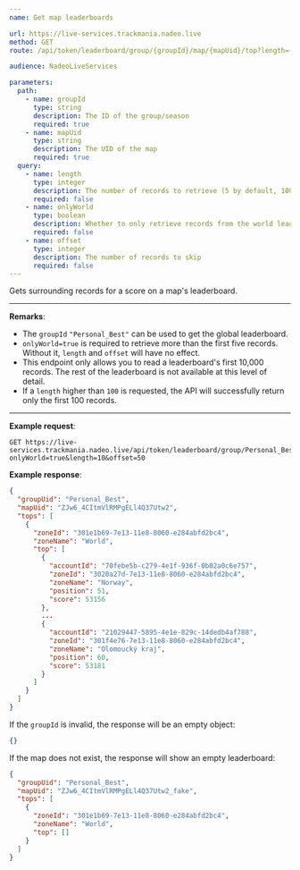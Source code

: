 ```yaml
---
name: Get map leaderboards

url: https://live-services.trackmania.nadeo.live
method: GET
route: /api/token/leaderboard/group/{groupId}/map/{mapUid}/top?length={length}&onlyWorld={onlyWorld}&offset={offset}

audience: NadeoLiveServices

parameters:
  path:
    - name: groupId
      type: string
      description: The ID of the group/season
      required: true
    - name: mapUid
      type: string
      description: The UID of the map
      required: true
  query:
    - name: length
      type: integer
      description: The number of records to retrieve (5 by default, 100 is the maximum)
      required: false
    - name: onlyWorld
      type: boolean
      description: Whether to only retrieve records from the world leaderboard
      required: false
    - name: offset
      type: integer
      description: The number of records to skip
      required: false
---
```


Gets surrounding records for a score on a map's leaderboard.

---

**Remarks**:
- The `groupId` `"Personal_Best"` can be used to get the global leaderboard.
- `onlyWorld=true` is required to retrieve more than the first five records. Without it, `length` and `offset` will have no effect.
- This endpoint only allows you to read a leaderboard's first 10,000 records. The rest of the leaderboard is not available at this level of detail.
- If a `length` higher than `100` is requested, the API will successfully return only the first 100 records.

---

**Example request**:
```plain
GET https://live-services.trackmania.nadeo.live/api/token/leaderboard/group/Personal_Best/map/ZJw6_4CItmVlRMPgELl4Q37Utw2/top?onlyWorld=true&length=10&offset=50
```

**Example response**:
```json
{
  "groupUid": "Personal_Best",
  "mapUid": "ZJw6_4CItmVlRMPgELl4Q37Utw2",
  "tops": [
    {
      "zoneId": "301e1b69-7e13-11e8-8060-e284abfd2bc4",
      "zoneName": "World",
      "top": [
        {
          "accountId": "70febe5b-c279-4e1f-936f-0b02a0c6e757",
          "zoneId": "3020a27d-7e13-11e8-8060-e284abfd2bc4",
          "zoneName": "Norway",
          "position": 51,
          "score": 53156
        },
        ...
        {
          "accountId": "21029447-5895-4e1e-829c-14dedb4af788",
          "zoneId": "301f4e76-7e13-11e8-8060-e284abfd2bc4",
          "zoneName": "Olomoucký kraj",
          "position": 60,
          "score": 53181
        }
      ]
    }
  ]
}
```

If the `groupId` is invalid, the response will be an empty object:

```json
{}
```

If the map does not exist, the response will show an empty leaderboard:

```json
{
  "groupUid": "Personal_Best",
  "mapUid": "ZJw6_4CItmVlRMPgELl4Q37Utw2_fake",
  "tops": [
    {
      "zoneId": "301e1b69-7e13-11e8-8060-e284abfd2bc4",
      "zoneName": "World",
      "top": []
    }
  ]
}
```
